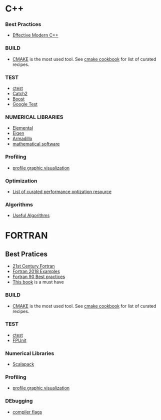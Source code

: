 
# C++

### Best Practices
* [Effective Modern C++](http://shop.oreilly.com/product/0636920033707.do)

### BUILD
* [CMAKE](https://cmake.org/) is the most used tool. See [cmake cookbook](https://github.com/dev-cafe/cmake-cookbook) for list of curated recipes.

### TEST
* [ctest](https://cmake.org/cmake/help/latest/manual/ctest.1.html)
* [Catch2](https://github.com/catchorg/Catch2)
* [Boost](https://www.boost.org/doc/libs/1_68_0/libs/test/doc/html/index.html)
* [Google Test](https://github.com/google/googletest)

### NUMERICAL LIBRARIES
* [Elemental](http://libelemental.org/)
* [Eigen](http://eigen.tuxfamily.org/index.php?title=Main_Page)
* [Armadillo](http://arma.sourceforge.net/)
* [mathematical software](http://www.swmath.org)

### Profiling
* [profile graphic visualization](https://github.com/jrfonseca/gprof2dot)

### Optimization
* [List of curated performance optization resource](https://github.com/fenbf/AwesomePerfCpp#books)

### Algorithms
* [Useful Algorithms](https://github.com/TheAlgorithms/C-Plus-Plus)

# FORTRAN

## Best Pratices
 * [21st Century Fortran](https://21cfortran.readthedocs.io/en/latest/index.html)
 * [Fortran 2018 Examples](https://github.com/scivision/fortran2018-examples)
 * [Fortran 90 Best practices](https://www.fortran90.org/index.html)
 * [This book](https://global.oup.com/academic/product/modern-fortran-explained-9780198811886?cc=nl&lang=en&) is a must have

### BUILD
* [CMAKE](https://cmake.org/) is the most used tool. See [cmake cookbook](https://github.com/dev-cafe/cmake-cookbook) for list of curated recipes. 

### TEST
* [ctest](https://cmake.org/cmake/help/latest/manual/ctest.1.html)
* [FPUnit](https://github.com/Goddard-Fortran-Ecosystem/pFUnit)

### Numerical Libraries
* [Scalapack](http://www.netlib.org/scalapack/)

### Profiling
* [profile graphic visualization](https://github.com/jrfonseca/gprof2dot)

### DEbugging
* [compiler flags](http://fortranwiki.org/fortran/show/Debugging+tools)
